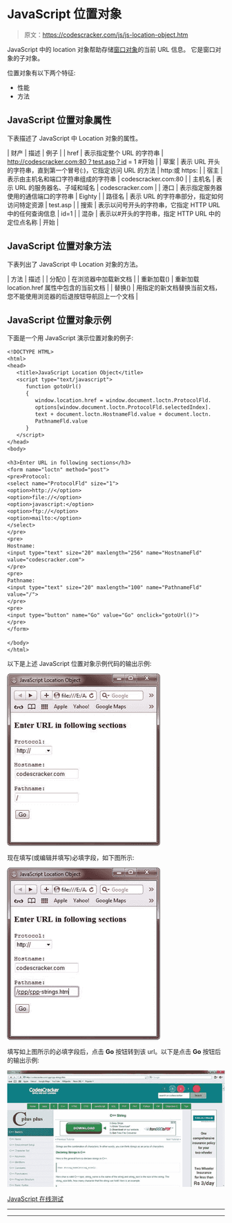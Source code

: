 # JavaScript 位置对象

> 原文：<https://codescracker.com/js/js-location-object.htm>

JavaScript 中的 location 对象帮助存储[窗口对象](/js/js-window-object.htm)的当前 URL 信息。 它是窗口对象的子对象。

位置对象有以下两个特征:

*   性能
*   方法

## JavaScript 位置对象属性

下表描述了 JavaScript 中 Location 对象的属性。

| 财产 | 描述 | 例子 |
| href | 表示指定整个 URL 的字符串 | http://codescracker.com:80？test.asp？id = 1 #开始 |
| 草案 | 表示 URL 开头的字符串，直到第一个冒号(:)，它指定访问 URL 的方法 | http:或 https: |
| 宿主 | 表示由主机名和端口字符串组成的字符串 | codescracker.com:80 |
| 主机名 | 表示 URL 的服务器名、子域和域名 | codescracker.com |
| 港口 | 表示指定服务器使用的通信端口的字符串 | Eighty |
| 路径名 | 表示 URL 的字符串部分，指定如何访问特定资源 | test.asp |
| 搜索 | 表示以问号开头的字符串，它指定 HTTP URL 中的任何查询信息 | id=1 |
| 混杂 | 表示以#开头的字符串，指定 HTTP URL 中的定位点名称 | 开始 |

## JavaScript 位置对象方法

下表列出了 JavaScript 中 Location 对象的方法。

| 方法 | 描述 |
| 分配() | 在浏览器中加载新文档 |
| 重新加载() | 重新加载 location.href 属性中包含的当前文档 |
| 替换() | 用指定的新文档替换当前文档，您不能使用浏览器的后退按钮导航回上一个文档 |

## JavaScript 位置对象示例

下面是一个用 JavaScript 演示位置对象的例子:

```
<!DOCTYPE HTML>
<html>
<head>
   <title>JavaScript Location Object</title>
   <script type="text/javascript">
      function gotoUrl()
      {
         window.location.href = window.document.loctn.ProtocolFld.
         options[window.document.loctn.ProtocolFld.selectedIndex].
         text + document.loctn.HostnameFld.value + document.loctn.
         PathnameFld.value
      }
   </script>
</head>
<body>

<h3>Enter URL in following sections</h3>
<form name="loctn" method="post">
<pre>Protocol:
<select name="ProtocolFld" size="1">
<option>http://</option>
<option>file://</option>
<option>javascript:</option>
<option>ftp://</option>
<option>mailto:</option>
</select>
</pre>
<pre>
Hostname:
<input type="text" size="20" maxlength="256" name="HostnameFld" value="codescracker.com">
</pre>
<pre>
Pathname:
<input type="text" size="20" maxlength="100" name="PathnameFld" value="/">
</pre>
<pre>
<input type="button" name="Go" value="Go" onclick="gotoUrl()">
</pre>
</form>

</body>
</html>
```

以下是上述 JavaScript 位置对象示例代码的输出示例:

![javascript location object](img/70baddf1f05534973658fa357dbdd7b6.png)

现在填写(或编辑并填写)必填字段，如下图所示:

![location object](img/4decde0aad7c4557d821680e3b630792.png)

填写如上图所示的必填字段后，点击 **Go** 按钮转到该 url。以下是点击 **Go** 按钮后 的输出示例:

![javascript location example](img/62e5c45b7851753e47664d126fc74f73.png)

[JavaScript 在线测试](/exam/showtest.php?subid=6)

* * *

* * *